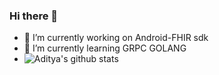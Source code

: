 ### Hi there 👋


- 🔭 I’m currently working on Android-FHIR sdk
- 🌱 I’m currently learning GRPC GOLANG 
- ![Aditya's github stats](https://github-readme-stats.vercel.app/api?username=epicadk&show_icons=true&hide_border=false)

